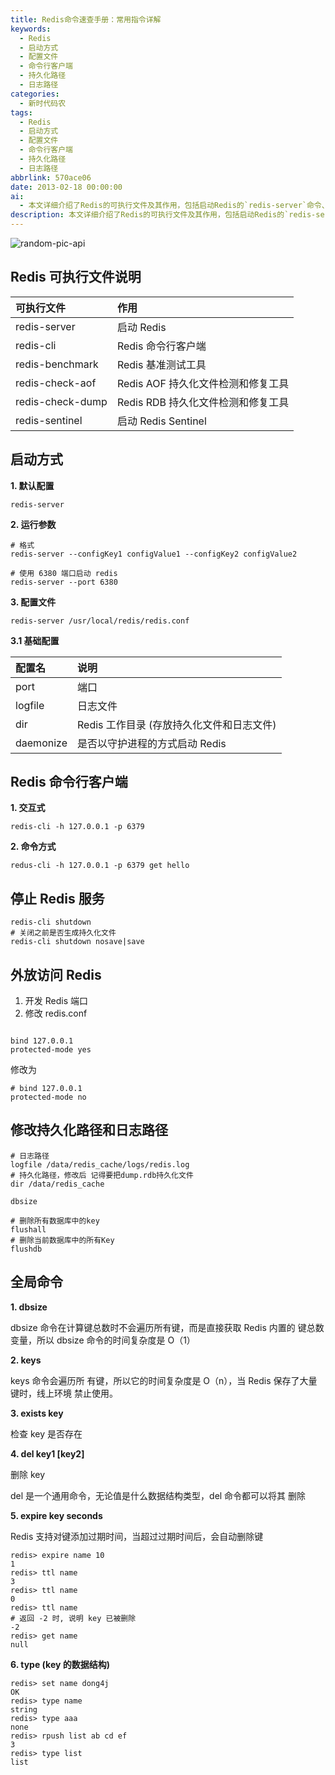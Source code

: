 ```yaml
---
title: Redis命令速查手册：常用指令详解
keywords:
  - Redis
  - 启动方式
  - 配置文件
  - 命令行客户端
  - 持久化路径
  - 日志路径
categories:
  - 新时代码农
tags:
  - Redis
  - 启动方式
  - 配置文件
  - 命令行客户端
  - 持久化路径
  - 日志路径
abbrlink: 570ace06
date: 2013-02-18 00:00:00
ai:
  - 本文详细介绍了Redis的可执行文件及其作用，包括启动Redis的`redis-server`命令、Redis命令行客户端`redis-cli`、基准测试工具`redis-benchmark`等。文章还讲解了如何通过运行参数和配置文件来启动Redis，以及Redis的持久化路径和日志路径的修改方法。此外，文章还介绍了Redis的命令行客户端使用方式，包括交互式方式和命令方式，并列举了停止Redis服务的命令。最后，文章讨论了Redis的全局命令，如`dbsize`、`keys`、`exists`、`del`、`expire`和`type`等，解释了它们的功能和使用方法。
description: 本文详细介绍了Redis的可执行文件及其作用，包括启动Redis的`redis-server`命令、Redis命令行客户端`redis-cli`、基准测试工具`redis-benchmark`等。文章还讲解了如何通过运行参数和配置文件来启动Redis，以及Redis的持久化路径和日志路径的修改方法。此外，文章还介绍了Redis的命令行客户端使用方式，包括交互式方式和命令方式，并列举了停止Redis服务的命令。最后，文章讨论了Redis的全局命令，如`dbsize`、`keys`、`exists`、`del`、`expire`和`type`等，解释了它们的功能和使用方法。
---
```


<!-- markdownlint-disable-next-line MD033 -->
<meta name="referrer" content="no-referrer"/>

![random-pic-api](https://cover.dong4j.ink:1024)

## Redis 可执行文件说明

| 可执行文件       | 作用                               |
| :--------------- | :--------------------------------- |
| redis-server     | 启动 Redis                         |
| redis-cli        | Redis 命令行客户端                 |
| redis-benchmark  | Redis 基准测试工具                 |
| redis-check-aof  | Redis AOF 持久化文件检测和修复工具 |
| redis-check-dump | Redis RDB 持久化文件检测和修复工具 |
| redis-sentinel   | 启动 Redis Sentinel                |

## 启动方式

**1. 默认配置**

```shell
redis-server
```

**2. 运行参数**

```shell
# 格式
redis-server --configKey1 configValue1 --configKey2 configValue2

# 使用 6380 端口启动 redis
redis-server --port 6380
```

**3. 配置文件**

```shell
redis-server /usr/local/redis/redis.conf
```

**3.1 基础配置**

| 配置名    | 说明                                      |
| :-------- | :---------------------------------------- |
| port      | 端口                                      |
| logfile   | 日志文件                                  |
| dir       | Redis 工作目录 (存放持久化文件和日志文件) |
| daemonize | 是否以守护进程的方式启动 Redis            |

## Redis 命令行客户端

**1. 交互式**

```shell
redis-cli -h 127.0.0.1 -p 6379
```

**2. 命令方式**

```shell
redus-cli -h 127.0.0.1 -p 6379 get hello
```

## 停止 Redis 服务

```shell
redis-cli shutdown
# 关闭之前是否生成持久化文件
redis-cli shutdown nosave|save
```

## 外放访问 Redis

1. 开发 Redis 端口
2. 修改 redis.conf

```shell

bind 127.0.0.1
protected-mode yes

```

修改为

```shell
# bind 127.0.0.1
protected-mode no
```

## 修改持久化路径和日志路径

```shell
# 日志路径
logfile /data/redis_cache/logs/redis.log
# 持久化路径，修改后 记得要把dump.rdb持久化文件
dir /data/redis_cache

dbsize

# 删除所有数据库中的key
flushall
# 删除当前数据库中的所有Key
flushdb
```

## 全局命令

**1. dbsize**

dbsize 命令在计算键总数时不会遍历所有键，而是直接获取 Redis 内置的 键总数变量，所以 dbsize 命令的时间复杂度是 O（1）

**2. keys**

keys 命令会遍历所 有键，所以它的时间复杂度是 O（n），当 Redis 保存了大量键时，线上环境 禁止使用。

**3. exists key**

检查 key 是否存在

**4. del key1 [key2]**

删除 key

del 是一个通用命令，无论值是什么数据结构类型，del 命令都可以将其 删除

**5. expire key seconds**

Redis 支持对键添加过期时间，当超过过期时间后，会自动删除键

```shell
redis> expire name 10
1
redis> ttl name
3
redis> ttl name
0
redis> ttl name
# 返回 -2 时, 说明 key 已被删除
-2
redis> get name
null
```

**6. type (key 的数据结构)**

```shell
redis> set name dong4j
OK
redis> type name
string
redis> type aaa
none
redis> rpush list ab cd ef
3
redis> type list
list
```

